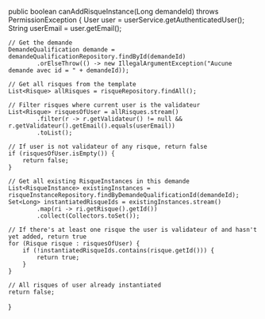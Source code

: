 public boolean canAddRisqueInstance(Long demandeId) throws PermissionException {
    User user = userService.getAuthenticatedUser();
    String userEmail = user.getEmail();

    // Get the demande
    DemandeQualification demande = demandeQualificationRepository.findById(demandeId)
            .orElseThrow(() -> new IllegalArgumentException("Aucune demande avec id = " + demandeId));

    // Get all risques from the template
    List<Risque> allRisques = risqueRepository.findAll();

    // Filter risques where current user is the validateur
    List<Risque> risquesOfUser = allRisques.stream()
            .filter(r -> r.getValidateur() != null && r.getValidateur().getEmail().equals(userEmail))
            .toList();

    // If user is not validateur of any risque, return false
    if (risquesOfUser.isEmpty()) {
        return false;
    }

    // Get all existing RisqueInstances in this demande
    List<RisqueInstance> existingInstances = risqueInstanceRepository.findByDemandeQualificationId(demandeId);
    Set<Long> instantiatedRisqueIds = existingInstances.stream()
            .map(ri -> ri.getRisque().getId())
            .collect(Collectors.toSet());

    // If there's at least one risque the user is validateur of and hasn't yet added, return true
    for (Risque risque : risquesOfUser) {
        if (!instantiatedRisqueIds.contains(risque.getId())) {
            return true;
        }
    }

    // All risques of user already instantiated
    return false;
}
